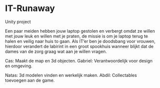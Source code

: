 # IT-Runaway
Unity project
 

Een paar meiden hebben jouw laptop gestolen en verbergt omdat ze willen met jouw leuk en willen met je praten, de missie is om je laptop terug te halen en veilig naar huis to gaan. Als IT’er ben je doodsbang voor vrouwen, hierdoor verandert de labirint in een groot spookhuis wanneer blijkt dat de dames van de zorg graag wat aan je willen vragen.


Cas: Maakt de map en 3d objecten.
Gabriel: Verantwoordelijk voor design en omgeving.

Natas: 3d modelen vinden en werkelijk maken.
Abdil: Collectables toevoegen aan de game.
